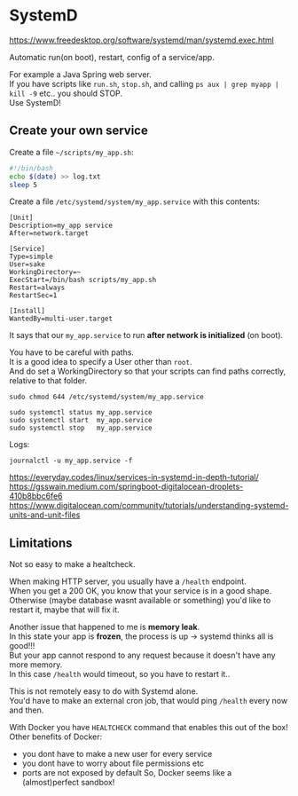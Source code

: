 
# SystemD
https://www.freedesktop.org/software/systemd/man/systemd.exec.html

Automatic run(on boot), restart, config of a service/app.  

For example a Java Spring web server.  
If you have scripts like `run.sh`, `stop.sh`, and calling `ps aux | grep myapp | kill -9` etc.. you should STOP.  
Use SystemD!

## Create your own service

Create a file `~/scripts/my_app.sh`:
```sh
#!/bin/bash
echo $(date) >> log.txt
sleep 5
```


Create a file `/etc/systemd/system/my_app.service` with this contents:
```
[Unit]
Description=my_app service
After=network.target

[Service]
Type=simple
User=sake
WorkingDirectory=~
ExecStart=/bin/bash scripts/my_app.sh
Restart=always
RestartSec=1

[Install]
WantedBy=multi-user.target
```

It says that our `my_app.service` to run **after network is initialized** (on boot).

You have to be careful with paths.  
It is a good idea to specify a User other than `root`.  
And do set a WorkingDirectory so that your scripts can find paths correctly, relative to that folder.

```
sudo chmod 644 /etc/systemd/system/my_app.service

sudo systemctl status my_app.service
sudo systemctl start  my_app.service
sudo systemctl stop   my_app.service
```

Logs:
```
journalctl -u my_app.service -f
```

https://everyday.codes/linux/services-in-systemd-in-depth-tutorial/
https://gsswain.medium.com/springboot-digitalocean-droplets-410b8bbc6fe6
https://www.digitalocean.com/community/tutorials/understanding-systemd-units-and-unit-files


## Limitations
Not so easy to make a healtcheck.

When making HTTP server, you usually have a `/health` endpoint.  
When you get a 200 OK, you know that your service is in a good shape.  
Otherwise (maybe database wasnt available or something) you'd like to restart it, maybe that will fix it.  

Another issue that happened to me is **memory leak**.  
In this state your app is **frozen**, the process is up -> systemd thinks all is good!!!  
But your app cannot respond to any request because it doesn't have any more memory.  
In this case `/health` would timeout, so you have to restart it..

This is not remotely easy to do with Systemd alone.  
You'd have to make an external cron job, that would ping `/health` every now and then.

With Docker you have `HEALTCHECK` command that enables this out of the box!  
Other benefits of Docker:
- you dont have to make a new user for every service
- you dont have to worry about file permissions etc
- ports are not exposed by default
So, Docker seems like a (almost)perfect sandbox!




